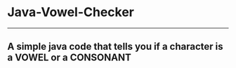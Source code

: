# Java-Vowel-Checker
-----------------------------------------------------------------------
A simple java code that tells you if a character is a VOWEL or a CONSONANT
-----------------------------------------------------------------------
